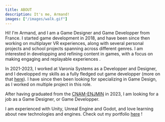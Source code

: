 ```yaml
---
title: ABOUT
description: It's me, Armand!
images: ["/images/walk.gif"]
---
```



Hi! I'm Armand, and I am a Game Designer and Game Developper from France.
I started game development in 2018, and have been since then working on multiplayer VR experiences, along with several personal projects and school projects spanning across different genres.
I am interested in developping and refining content in games, with a focus on making engaging and replayable experiences . 

In 2021-2023, I worked at Varonia Systems as a Developper and Designer, and I developped my skills as a fully fledged out game developper (more on that [here](/portfolio/varonia)).
I have since then been looking for specializing in Game Design, as I worked on multiple project in this role.

After having graduated from the [CNAM-ENJMIN](https://enjmin-en.cnam.fr/cnam-enjmin-home-1036394.kjsp?RH=1486135978042&RF=1487090762878) in 2023, I am looking for a job as a Game Designer, or Game Developper.

I am experienced with Unity, Unreal Engine and Godot, and love learning about new technologies and engines. 
Check out my portfolio [here](/portfolio) !